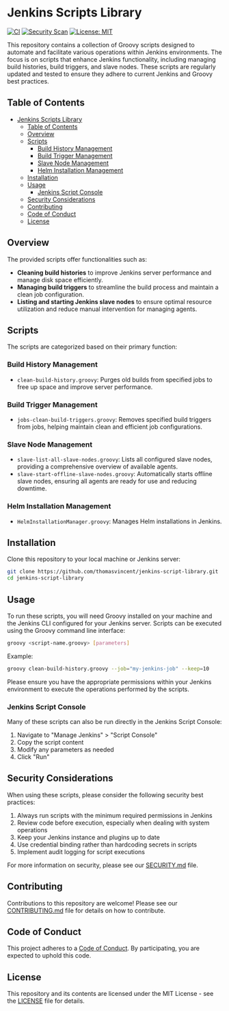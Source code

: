 # Jenkins Scripts Library

[![CI](https://github.com/thomasvincent/jenkins-script-library/actions/workflows/ci.yml/badge.svg)](https://github.com/thomasvincent/jenkins-script-library/actions/workflows/ci.yml)
[![Security Scan](https://github.com/thomasvincent/jenkins-script-library/actions/workflows/security.yml/badge.svg)](https://github.com/thomasvincent/jenkins-script-library/actions/workflows/security.yml)
[![License: MIT](https://img.shields.io/badge/License-MIT-yellow.svg)](https://opensource.org/licenses/MIT)

This repository contains a collection of Groovy scripts designed to automate and facilitate various operations within Jenkins environments. The focus is on scripts that enhance Jenkins functionality, including managing build histories, build triggers, and slave nodes. These scripts are regularly updated and tested to ensure they adhere to current Jenkins and Groovy best practices.

## Table of Contents

- [Jenkins Scripts Library](#jenkins-scripts-library)
  - [Table of Contents](#table-of-contents)
  - [Overview](#overview)
  - [Scripts](#scripts)
    - [Build History Management](#build-history-management)
    - [Build Trigger Management](#build-trigger-management)
    - [Slave Node Management](#slave-node-management)
    - [Helm Installation Management](#helm-installation-management)
  - [Installation](#installation)
  - [Usage](#usage)
    - [Jenkins Script Console](#jenkins-script-console)
  - [Security Considerations](#security-considerations)
  - [Contributing](#contributing)
  - [Code of Conduct](#code-of-conduct)
  - [License](#license)

## Overview

The provided scripts offer functionalities such as:

- **Cleaning build histories** to improve Jenkins server performance and manage disk space efficiently.
- **Managing build triggers** to streamline the build process and maintain a clean job configuration.
- **Listing and starting Jenkins slave nodes** to ensure optimal resource utilization and reduce manual intervention for managing agents.

## Scripts

The scripts are categorized based on their primary function:

### Build History Management
- `clean-build-history.groovy`: Purges old builds from specified jobs to free up space and improve server performance.

### Build Trigger Management
- `jobs-clean-build-triggers.groovy`: Removes specified build triggers from jobs, helping maintain clean and efficient job configurations.

### Slave Node Management
- `slave-list-all-slave-nodes.groovy`: Lists all configured slave nodes, providing a comprehensive overview of available agents.
- `slave-start-offline-slave-nodes.groovy`: Automatically starts offline slave nodes, ensuring all agents are ready for use and reducing downtime.

### Helm Installation Management
- `HelmInstallationManager.groovy`: Manages Helm installations in Jenkins.

## Installation

Clone this repository to your local machine or Jenkins server:

```bash
git clone https://github.com/thomasvincent/jenkins-script-library.git
cd jenkins-script-library
```

## Usage

To run these scripts, you will need Groovy installed on your machine and the Jenkins CLI configured for your Jenkins server. Scripts can be executed using the Groovy command line interface:

```bash
groovy <script-name.groovy> [parameters]
```

Example:

```bash
groovy clean-build-history.groovy --job="my-jenkins-job" --keep=10
```

Please ensure you have the appropriate permissions within your Jenkins environment to execute the operations performed by the scripts.

### Jenkins Script Console

Many of these scripts can also be run directly in the Jenkins Script Console:

1. Navigate to "Manage Jenkins" > "Script Console"
2. Copy the script content
3. Modify any parameters as needed
4. Click "Run"

## Security Considerations

When using these scripts, please consider the following security best practices:

1. Always run scripts with the minimum required permissions in Jenkins
2. Review code before execution, especially when dealing with system operations
3. Keep your Jenkins instance and plugins up to date
4. Use credential binding rather than hardcoding secrets in scripts
5. Implement audit logging for script executions

For more information on security, please see our [SECURITY.md](SECURITY.md) file.

## Contributing

Contributions to this repository are welcome! Please see our [CONTRIBUTING.md](CONTRIBUTING.md) file for details on how to contribute.

## Code of Conduct

This project adheres to a [Code of Conduct](CODE_OF_CONDUCT.md). By participating, you are expected to uphold this code.

## License

This repository and its contents are licensed under the MIT License - see the [LICENSE](LICENSE) file for details.
